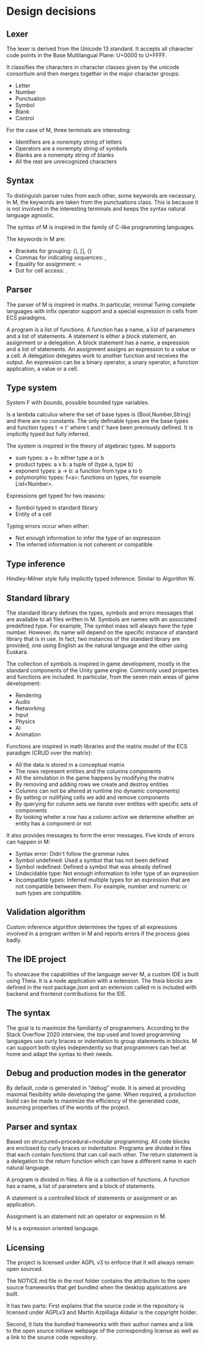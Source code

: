 # Design decisions

## Lexer

The lexer is derived from the Unicode 13 standard.
It accepts all character code points in the
Base Multilangual Plane: U+0000 to U+FFFF.

It classifies the characters in character classes
given by the unicode consortium and then merges together
in the major character groups:

* Letter
* Number
* Punctuation
* Symbol
* Blank
* Control

For the case of M, three terminals are interesting:

* Identifiers are a nonempty string of letters
* Operators are a nonempty string of symbols
* Blanks are a nonempty string of blanks
* All the rest are unrecognized characters

## Syntax

To distinguish parser rules from each other, some keywords
are necessary. In M, the keywords are taken from the punctuations
class.
This is because it is not involved in the interesting terminals and
keeps the syntax natural language agnostic.

The syntax of M is inspired in the family of C-like
programming languages.

The keywords in M are:

* Brackets for grouping: (), [], {}
* Commas for indicating sequences: ,
* Equality for assignment: =
* Dot for cell access: .

## Parser

The parser of M is inspired in maths. In particular,
minimal Turing complete languages with infix operator support
and a special expression in cells from ECS paradigms.

A program is a list of functions.
A function has a name, a list of parameters and a list of statements.
A statement is either a block statement, an assignment or a delegation.
A block statement has a name, a expression and a list of statements.
An assignment assigns an expression to a value or a cell.
A delegation delegates work to another function and receives the output.
An expression can be a binary operator, a unary operator,
a function application, a value or a cell.

## Type system

System F with bounds, possible bounded type variables.

Is a lambda calculus where the set of base types is {Bool,Number,String}
and there are no constants.
The only definable types are the base types and function types t -> t'
where t and t' have been previously defined.
It is implicitly typed but fully inferred.

The system is inspired in the theory of algebraic types.
M supports

* sum types: a + b: either type a or b
* product types: a x b: a tuple of (type a, type b)
* exponent types: a -> b: a function from type a to b
* polymorphic types: f\<a\>: functions on types, for example List\<Number\>.

Expressions get typed for two reasons:

* Symbol typed in standard library
* Entity of a cell

Typing errors occur when either:

* Not enough information to infer the type of an expression
* The inferred information is not coherent or compatible

## Type inference

Hindley-Milner style fully implicitly typed inference.
Similar to Algorithm W.

## Standard library

The standard library defines the types, symbols and
errors messages that are available to all files written in M.
Symbols are
names with an associated predefined type. For example,
The symbol mass will always have the
type number. However, its name will depend on the specific
instance of standard library that is in use. In fact, two
instances of the standard library are provided, one using
English as the natural language and the other using Euskara.

The collection of symbols is inspired in game development,
mostly in the standard components of the Unity game engine.
Commonly used properties and functions are included. In
particular, from the seven main areas of game development:

* Rendering
* Audio
* Networking
* Input
* Physics
* AI
* Animation

Functions are inspired in math libraries and the matrix model
of the ECS paradigm (CRUD over the matrix):

* All the data is stored in a conceptual matrix
* The rows represent entities and the columns components
* All the simulation in the game happens by modifying the matrix
* By removing and adding rows we create and destroy entities
* Columns can not be altered at runtime (no dynamic components)
* By setting or nullifying cells we add and remove components
* By querying for column sets we iterate over entities with
specific sets of components
* By looking wheter a row has a column active we determine whether
an entity has a component or not

It also provides messages to form the error messages. Five kinds
of errors can happen in M:

* Syntax error: Didn't follow the grammar rules
* Symbol undefined: Used a symbol that has not been defined
* Symbol redefined: Defined a symbol that was already defined
* Undecidable type: Not enough information to infer type of an
expression
* Incompatible types: Inferred multiple types for an expression
that are not compatible between them.
For example, number and numeric or sum types are compatible.

## Validation algorithm

Custom inference algorithm determines the types of all expressions
involved in a program written in M and reports errors if the
process goes badly.

## The IDE project

To showcase the capabilities of the language server M, a custom
IDE is built using Theia. It is a node application with a extension.
The theia blocks are defined in the root package.json and an
extension called m is included with backend and frontend contributions
for the IDE.

## The syntax

The goal is to maximize the familiarity of programmers.
According to the Stack Overflow 2020 interview, the top
used and loved programming languages use curly braces or
indentation to group statements in blocks.
M can support both styles independently so that programmers
can feel at home and adapt the syntax to their needs.

## Debug and production modes in the generator

By default, code is generated in "debug" mode. It is aimed
at providing maximal flexibility while developing the game.
When required, a production build can be made to maximize
the efficiency of the generated code, assuming properties
of the worlds of the project.

## Parser and syntax

Based on structured+procedural+modular programming.
All code blocks are enclosed by curly braces or indentation.
Programs are divided in files that each contain functions
that can call each other.
The return statement is a delegation to the return function
which can have a different name in each natural language.

A program is divided in files.
A file is a collection of functions.
A function has a name, a list of parameters and a block of
statements.

A statement is a controlled block of statements or
assignment or an application.

Assignment is an statement not an operator or expression in M.

M is a expression oriented language.

## Licensing

The project is licensed under AGPL v3 to enforce
that it will always remain open sourced.

The NOTICE.md file in the root folder contains the attribution
to the open source frameworks that get bundled when the desktop
applications are built.

It has two parts: First explains that the source code in the
repository is licensed under AGPLv3 and Martin Azpillaga Aldalur
is the copyright holder.

Second, it lists the bundled frameworks with their author names
and a link to the open source initiave webpage of the
corresponding license as well as a link to the source code repository.
